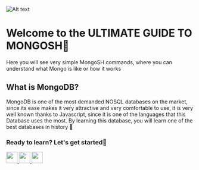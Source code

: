![Alt text](https://webimages.mongodb.com/_com_assets/cms/kuztefjfmcr54smwt-Meta_Blogs.png "a title")

# Welcome to the ULTIMATE GUIDE TO MONGOSH👻

Here you will see very simple MongoSH commands, where you can understand what Mongo is like or how it works

## What is MongoDB?

MongoDB is one of the most demanded NOSQL databases on the market, since its ease makes it very
attractive and very comfortable to use, it is very well known thanks to Javascript, 
since it is one of the languages ​​that this Database uses the most. 
By learning this database, you will learn one of the best databases in history 🫣


### Ready to learn? Let's get started🚀

<div>


<a href="https://github.com/NopAngel/learning-mongodb-basic/blob/main/learn_japan.md">

<img src="https://cloudfront-eu-central-1.images.arcpublishing.com/diarioas/BJYRKVUOHBEBZJBHIP5Q5UR5FA.png" width="30px" />

</a>

<a href="https://github.com/NopAngel/learning-mongodb-basic/blob/main/main_english.md">

<img src="https://upload.wikimedia.org/wikipedia/commons/a/a4/Flag_of_the_United_States.svg" width="30px" />

</a>


<a href="https://github.com/NopAngel/learning-mongodb-basic/blob/main/main_spanish.md">

<img src="https://encrypted-tbn0.gstatic.com/images?q=tbn:ANd9GcRppXl-ZIvI_UyoPxBO2DFLRhqXRJivQZncCEX8ItjZPU8Wj0byj1JWtS069PU&s=10" width="30px" />

</a>



</div>
